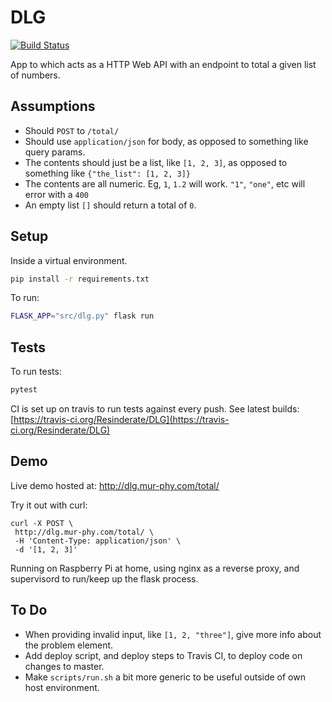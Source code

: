 
# DLG

[![Build Status](https://travis-ci.org/Resinderate/DLG.svg?branch=master)](https://travis-ci.org/Resinderate/DLG)

App to which acts as a HTTP Web API with an endpoint to total a given list of numbers.

## Assumptions
- Should `POST` to `/total/`
- Should use `application/json` for body, as opposed to something like query params.
- The contents should just be a list, like `[1, 2, 3]`, as opposed to something like `{"the_list": [1, 2, 3]}`
- The contents are all numeric. Eg, `1`, `1.2` will work. `"1"`, `"one"`, etc will error with a `400`
- An empty list `[]` should return a total of `0`.

## Setup
Inside a virtual environment.
```bash
pip install -r requirements.txt
```
To run:
```bash
FLASK_APP="src/dlg.py" flask run
```
## Tests
To run tests:
```bash
pytest
```
CI is set up on travis to run tests against every push. See latest builds: [https://travis-ci.org/Resinderate/DLG](https://travis-ci.org/Resinderate/DLG)

## Demo
Live demo hosted at: http://dlg.mur-phy.com/total/

Try it out with curl:
 ```
curl -X POST \
  http://dlg.mur-phy.com/total/ \
  -H 'Content-Type: application/json' \
  -d '[1, 2, 3]'
 ```

Running on Raspberry Pi at home, using nginx as a reverse proxy, and supervisord to run/keep up the flask process.

## To Do
- When providing invalid input, like `[1, 2, "three"]`, give more info about the problem element.
- Add deploy script, and deploy steps to Travis CI, to deploy code on changes to master.
- Make `scripts/run.sh` a bit more generic to be useful outside of own host environment.
